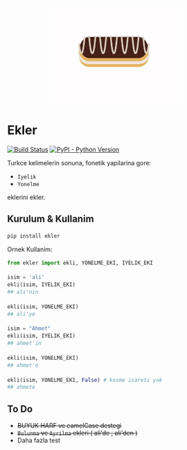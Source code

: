 <p align="center">
<img src="ekler.jpg" width="300">
</p>

# Ekler
[![Build Status](https://travis-ci.com/alioguzhan/ekler.svg?branch=master)](https://travis-ci.com/alioguzhan/ekler)
[![PyPI - Python Version](https://img.shields.io/badge/pypi-v.0.3-blue.svg)](https://pypi.org/project/ekler/)


Turkce kelimelerin sonuna, fonetik yapilarina gore:

- `Iyelik` 
- `Yonelme`

eklerini ekler. 

## Kurulum & Kullanim

```bash
pip install ekler
```

Ornek Kullanim:

```py
from ekler import ekli, YONELME_EKI, IYELIK_EKI

isim = 'ali'
ekli(isim, IYELIK_EKI)
## ali'nin

ekli(isim, YONELME_EKI)
## ali'ye

isim = "Ahmet"
ekli(isim, IYELIK_EKI)
## ahmet'in

ekli(isim, YONELME_EKI)
## ahmet'e

ekli(isim, YONELME_EKI, False) # kesme isareti yok
## ahmete
```


## To Do

- ~~BUYUK HARF ve camelCase destegi~~
- ~~`Bulunma` ve `Ayrilma` ekleri ( ali'de , ali'den )~~
- Daha fazla test
